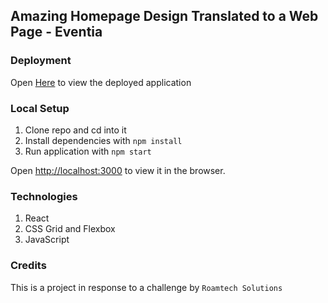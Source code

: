## Amazing Homepage Design Translated to a Web Page - Eventia

### Deployment

Open [Here](https://amazing-homepage.herokuapp.com/) to view the deployed application

### Local Setup

1. Clone repo and cd into it
2. Install dependencies with ```npm install```
3. Run application with ```npm start```

Open [http://localhost:3000](http://localhost:3000) to view it in the browser.

### Technologies

1. React
2. CSS Grid and Flexbox
3. JavaScript

### Credits

This is a project in response to a challenge by ```Roamtech Solutions```